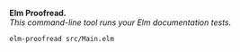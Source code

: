 __Elm Proofread.__  
_This command-line tool runs your Elm documentation tests._


```shell
elm-proofread src/Main.elm
```
